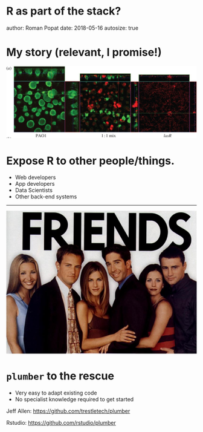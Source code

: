 R as part of the stack?
========================================================
author: Roman Popat
date: 2018-05-16
autosize: true

My story (relevant, I promise!)
========================================================

![biofilms](www/biofilm.jpg)

Expose R to other people/things.
========================================================

  - Web developers
  - App developers
  - Data Scientists
  - Other back-end systems

***

![friends](www/friends.jpg)

`plumber` to the rescue
========================================================

  - Very easy to adapt existing code
  - No specialist knowledge required to get started
  
  Jeff Allen: https://github.com/trestletech/plumber
  
  Rstudio: https://github.com/rstudio/plumber
  
